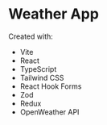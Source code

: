# Weather App

Created with:

- Vite
- React
- TypeScript
- Tailwind CSS
- React Hook Forms
- Zod
- Redux
- OpenWeather API
